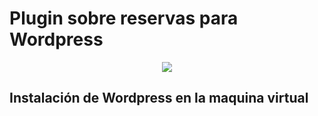 # Plugin sobre reservas para Wordpress
<p align="center">
<img src="https://github.com/user-attachments/assets/d0258c86-63b9-4b54-8fd9-cd7468db0f7e">
</p>

## Instalación de Wordpress en la maquina virtual
